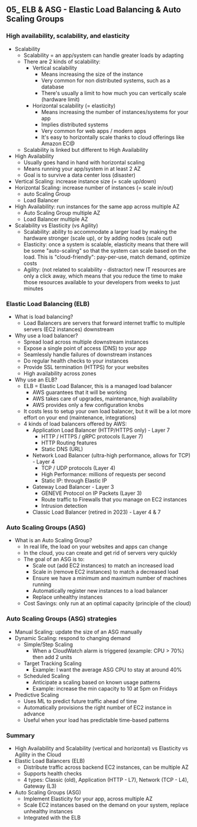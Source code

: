 ## 05_ ELB & ASG - Elastic Load Balancing & Auto Scaling Groups

### High availability, scalability, and elasticity
- Scalability
  - Scalability = an app/system can handle greater loads by adapting
  - There are 2 kinds of scalability:
    - Vertical scalability
      - Means increasing the size of the instance
      - Very common for non distributed systems, such as a database
      - There's usually a limit to how much you can vertically scale (hardware limit)
    - Horizontal scalability (= elasticity)
      - Means increasing the number of instances/systems for your app
      - Implies distributed systems
      - Very common for web apps / modern apps
      - It's easy to horizontally scale thanks to cloud offerings like Amazon EC@
  - Scalability is linked but different to High Availability
- High Availability
  - Usually goes hand in hand with horizontal scaling
  - Means running your app/system in at least 2 AZ
  - Goal is to survive a data center loss (disaster)
- Vertical Scaling: increase instance size (= scale up/down)
- Horizontal Scaling: increase number of instances (= scale in/out)
  - auto Scaling Group
  - Load Balancer
- High Availability: run instances for the same app across multiple AZ
  - Auto Scaling Group multiple AZ
  - Load Balancer multiple AZ
- Scalability vs Elasticity (vs Agility)
  - Scalability: ability to accommodate a larger load by making the hardware stronger (scale up), or by adding nodes (scale out)
  - Elasticity: once a system is scalable, elasticity means that there will be some "auto-scaling" so that the system can scale based on the load. This is "cloud-friendly": pay-per-use, match demand, optimize costs
  - Agility: (not related to scalability - distractor) new IT resources are only a click away, which means that you reduce the time to make those resources available to your developers from weeks to just minutes

### Elastic Load Balancing (ELB)
- What is load balancing?
  - Load Balancers are servers that forward internet traffic to multiple servers (EC2 instances) downstream
- Why use a load balancer?
  - Spread load across multiple downstream instances
  - Expose a single point of access (DNS) to your app
  - Seamlessly handle failures of downstream instances
  - Do regular health checks to your instances
  - Provide SSL termination (HTTPS) for your websites
  - High availability across zones
- Why use an ELB?
  - ELB = Elastic Load Balancer, this is a managed load balancer
    - AWS guarantees that it will be working
    - AWS takes care of upgrades, maintenance, high availability
    - AWS provides only a few configuration knobs
  - It costs less to setup your own load balancer, but it will be a lot more effort on your end (maintenance, integrations)
  - 4 kinds of load balancers offered by AWS:
    - Application Load Balancer (HTTP/HTTPS only) - Layer 7
      - HTTP / HTTPS / gRPC protocols (Layer 7)
      - HTTP Routing features
      - Static DNS (URL)
    - Network Load Balancer (ultra-high performance, allows for TCP) - Layer 4
      - TCP / UDP protocols (Layer 4)
      - High Performance: millions of requests per second
      - Static IP: through Elastic IP
    - Gateway Load Balancer - Layer 3
      - GENEVE Protocol on IP Packets (Layer 3)
      - Route traffic to Firewalls that you manage on EC2 instances
      - Intrusion detection
    - Classic Load Balancer (retired in 2023) - Layer 4 & 7

### Auto Scaling Groups (ASG)
- What is an Auto Scaling Group?
  - In real life, the load on your websites and apps can change
  - In the cloud, you can create and get rid of servers very quickly
  - The goal of an ASG is to:
    - Scale out (add EC2 instances) to match an increased load
    - Scale in (remove EC2 instances) to match a decreased load
    - Ensure we have a minimum and maximum number of machines running
    - Automatically register new instances to a load balancer
    - Replace unhealthy instances
  - Cost Savings: only run at an optimal capacity (principle of the cloud)

### Auto Scaling Groups (ASG) strategies
- Manual Scaling: update the size of an ASG manually
- Dynamic Scaling: respond to changing demand
  - Simple/Step Scaling
    - When a CloudWatch alarm is triggered (example: CPU > 70%) then add 2 units
  - Target Tracking Scaling
    - Example: I want the average ASG CPU to stay at around 40%
  - Scheduled Scaling
    - Anticipate a scaling based on known usage patterns
    - Example: increase the min capacity to 10 at 5pm on Fridays
- Predictive Scaling
  - Uses ML to predict future traffic ahead of time
  - Automatically provisions the right number of EC2 instance in advance
  - Useful when your load has predictable time-based patterns

### Summary
- High Availability and Scalability (vertical and horizontal) vs Elasticity vs Agility in the Cloud
- Elastic Load Balancers (ELB)
  - Distribute traffic across backend EC2 instances, can be multiple AZ
  - Supports health checks
  - 4 types: Classic (old), Application (HTTP - L7), Network (TCP - L4), Gateway (L3)
- Auto Scaling Groups (ASG)
  - Implement Elasticity for your app, across multiple AZ
  - Scale EC2 instances based on the demand on your system, replace unhealthy instances
  - Integrated with the ELB